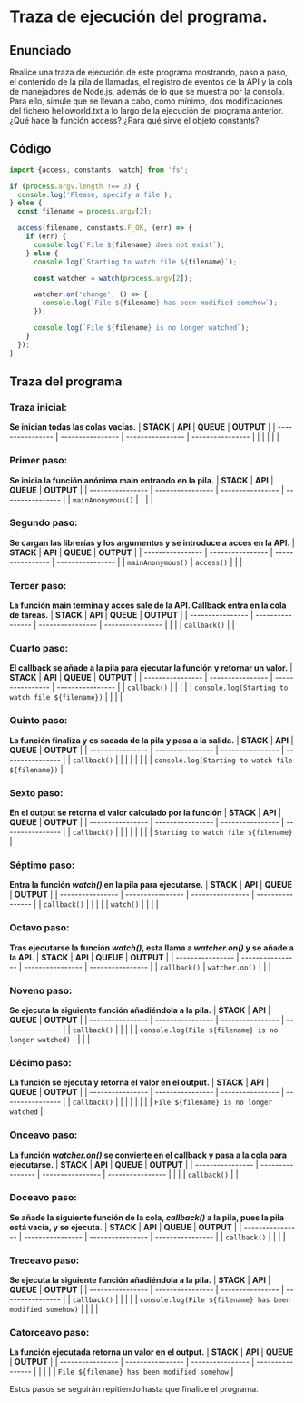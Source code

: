 # Traza de ejecución del programa.


## Enunciado

Realice una traza de ejecución de este programa mostrando, paso a paso, el contenido de la pila de llamadas, el registro de eventos de la API y la cola de manejadores de Node.js, además de lo que se muestra por la consola. Para ello, simule que se llevan a cabo, como mínimo, dos modificaciones del fichero helloworld.txt a lo largo de la ejecución del programa anterior. ¿Qué hace la función access? ¿Para qué sirve el objeto constants?


## Código

```typescript
import {access, constants, watch} from 'fs';

if (process.argv.length !== 3) {
  console.log('Please, specify a file');
} else {
  const filename = process.argv[2];

  access(filename, constants.F_OK, (err) => {
    if (err) {
      console.log(`File ${filename} does not exist`);
    } else {
      console.log(`Starting to watch file ${filename}`);

      const watcher = watch(process.argv[2]);

      watcher.on('change', () => {
        console.log(`File ${filename} has been modified somehow`);
      });

      console.log(`File ${filename} is no longer watched`);
    }
  });
}
```


## Traza del programa

### Traza inicial:
**Se inician todas las colas vacías.**
| **STACK** | **API** | **QUEUE** | **OUTPUT** |
| ---------------- | ---------------- | ---------------- | ---------------- |
|  |  |  |  |


### Primer paso:
**Se inicia la función anónima main entrando en la pila.**
| **STACK** | **API** | **QUEUE** | **OUTPUT** |
| ---------------- | ---------------- | ---------------- | ---------------- |
| `mainAnonymous()` |  |  |  |


### Segundo paso:
**Se cargan las librerías y los argumentos y se introduce a acces en la API.**
| **STACK** | **API** | **QUEUE** | **OUTPUT** |
| ---------------- | ---------------- | ---------------- | ---------------- |
| `mainAnonymous()` | `access()` |  |  |


### Tercer paso:
**La función main termina y acces sale de la API. Callback entra en la cola de tareas.**
| **STACK** | **API** | **QUEUE** | **OUTPUT** |
| ---------------- | ---------------- | ---------------- | ---------------- |
|  |  | `callback()` |  |


### Cuarto paso:
**El callback se añade a la pila para ejecutar la función y retornar un valor.** 
| **STACK** | **API** | **QUEUE** | **OUTPUT** |
| ---------------- | ---------------- | ---------------- | ---------------- |
| `callback()` |  |  |  |
| `console.log(Starting to watch file ${filename})` |  |  |  |


### Quinto paso:
**La función finaliza y es sacada de la pila y pasa a la salida.**
| **STACK** | **API** | **QUEUE** | **OUTPUT** |
| ---------------- | ---------------- | ---------------- | ---------------- |
| `callback()` |  |  |  |
|  |  |  | `console.log(Starting to watch file ${filename})` |


### Sexto paso:
**En el output se retorna el valor calculado por la función**
| **STACK** | **API** | **QUEUE** | **OUTPUT** |
| ---------------- | ---------------- | ---------------- | ---------------- |
| `callback()` |  |  |  |
|  |  |  | `Starting to watch file ${filename}` |


### Séptimo paso:
**Entra la función *watch()* en la pila para ejecutarse.**
| **STACK** | **API** | **QUEUE** | **OUTPUT** |
| ---------------- | ---------------- | ---------------- | ---------------- |
| `callback()` |  |  |  |
| `watch()` |  |  |  |


### Octavo paso:
**Tras ejecutarse la función *watch()*, esta llama a *watcher.on()* y se añade a la API.**
| **STACK** | **API** | **QUEUE** | **OUTPUT** |
| ---------------- | ---------------- | ---------------- | ---------------- |
| `callback()` | `watcher.on()` |  |  |


### Noveno paso:
**Se ejecuta la siguiente función añadiéndola a la pila.**
| **STACK** | **API** | **QUEUE** | **OUTPUT** |
| ---------------- | ---------------- | ---------------- | ---------------- |
| `callback()` |  |  |  |
| `console.log(File ${filename} is no longer watched)` |  |  |  |


### Décimo paso:
**La función se ejecuta y retorna el valor en el output.**
| **STACK** | **API** | **QUEUE** | **OUTPUT** |
| ---------------- | ---------------- | ---------------- | ---------------- |
| `callback()` |  |  |  |
|  |  |  | `File ${filename} is no longer watched` |


### Onceavo paso:
**La función *watcher.on()* se convierte en el callback y pasa a la cola para ejecutarse.**
| **STACK** | **API** | **QUEUE** | **OUTPUT** |
| ---------------- | ---------------- | ---------------- | ---------------- |
|  |  | `callback()` |  |


### Doceavo paso:
**Se añade la siguiente función de la cola, *callback()* a la pila, pues la pila está vacía, y se ejecuta.**
| **STACK** | **API** | **QUEUE** | **OUTPUT** |
| ---------------- | ---------------- | ---------------- | ---------------- |
| `callback()` |  |  |  |


### Treceavo paso:
**Se ejecuta la siguiente función añadiéndola a la pila.**
| **STACK** | **API** | **QUEUE** | **OUTPUT** |
| ---------------- | ---------------- | ---------------- | ---------------- |
| `callback()` |  |  |  |
| `console.log(File ${filename} has been modified somehow)` |  |  |  |


### Catorceavo paso:
**La función ejecutada retorna un valor en el output.**
| **STACK** | **API** | **QUEUE** | **OUTPUT** |
| ---------------- | ---------------- | ---------------- | ---------------- |
|  |  |  | `File ${filename} has been modified somehow` |


Estos pasos se seguirán repitiendo hasta que finalice el programa.
